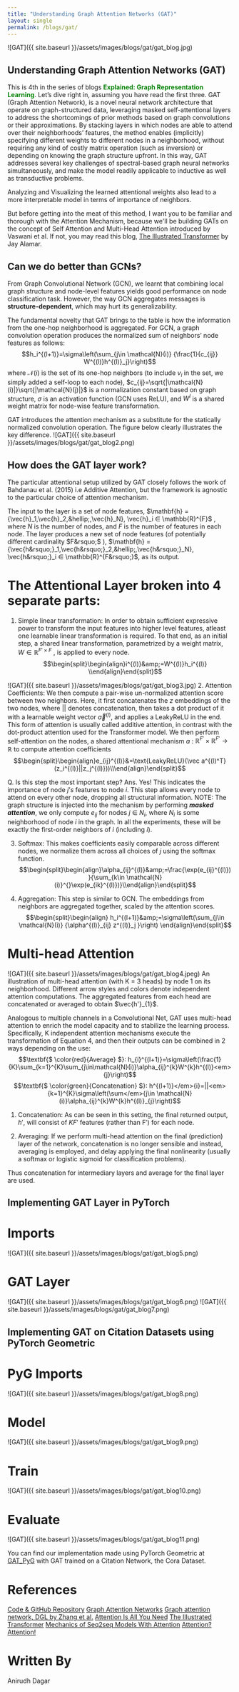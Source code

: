 ```yaml
---
title: "Understanding Graph Attention Networks (GAT)"
layout: single
permalink: /blogs/gat/
---
```

![GAT]({{ site.baseurl }}/assets/images/blogs/gat/gat_blog.jpg)
## Understanding Graph Attention Networks (GAT)
This is 4th in the series of blogs <font color="green"><b>Explained: Graph Representation Learning</b></font>. Let&rsquo;s dive right in, assuming you have read the first three. GAT (Graph Attention Network), is a novel neural network architecture that operate on graph-structured data, leveraging masked self-attentional layers to address the shortcomings of prior methods based on graph convolutions or their approximations. By stacking layers in which nodes are able to attend over their neighborhoods’ features, the method enables (implicitly) specifying different weights to different nodes in a neighborhood, without requiring any kind of costly matrix operation (such as inversion) or depending on knowing the graph structure upfront. In this way, GAT addresses several key challenges of spectral-based graph neural networks simultaneously, and make the model readily applicable to inductive as well as transductive problems.

Analyzing and Visualizing the learned attentional weights also lead to a more interpretable model in terms of importance of neighbors.

But before getting into the meat of this method, I want you to be familiar and thorough with the Attention Mechanism, because we'll be building GATs on the concept of Self Attention and Multi-Head Attention introduced by Vaswani et al. If not, you may read this blog, [The Illustrated Transformer](http://jalammar.github.io/illustrated-transformer/) by Jay Alamar.

## Can we do better than GCNs?
From Graph Convolutional Network (GCN), we learnt that combining local graph structure and node-level features yields good performance on node classification task. However, the way GCN aggregates messages is <b>structure-dependent</b>, which may hurt its generalizability.

The fundamental novelty that GAT brings to the table is how the information from the one-hop neighborhood is aggregated. For GCN, a graph convolution operation produces the normalized sum of neighbors&rsquo; node features as follows:
$$h_i^{(l+1)}=\sigma\left(\sum_{j\in \mathcal{N}(i)} {\frac{1}{c_{ij}} W^{(l)}h^{(l)}_j}\right)$$
where $\mathcal{N}(i)$ is the set of its one-hop neighbors (to include $v_{i}$ in the set, we simply added a self-loop to each node), $c_{ij}=\sqrt{|\mathcal{N}(i)|}\sqrt{|\mathcal{N}(j)|}$ is a normalization constant based on graph structure, $\sigma$ is an activation function (GCN uses ReLU), and $W^{l}$ is a shared weight matrix for node-wise feature transformation.

GAT introduces the attention mechanism as a substitute for the statically normalized convolution operation. The figure below clearly illustrates the key difference.
![GAT]({{ site.baseurl }}/assets/images/blogs/gat/gat_blog2.png)
## How does the GAT layer work?
The particular attentional setup utilized by GAT closely follows the work of Bahdanau et al. (2015) i.e Additive Attention, but the framework is agnostic to the particular choice of attention mechanism.

The input to the layer is a set of node features, $\mathbf{h} = {\vec{h}_1,\vec{h}_2,&hellip;,\vec{h}_N}, \vec{h}_i ∈ \mathbb{R}^{F}$ , where $N$ is the number of nodes, and $F$ is the number of features in each node. The layer produces a new set of node features (of potentially different cardinality $F&rsquo;$ ), $\mathbf{h} = {\vec{h&rsquo;}_1,\vec{h&rsquo;}_2,&hellip;,\vec{h&rsquo;}_N}, \vec{h&rsquo;}_i ∈ \mathbb{R}^{F&rsquo;}$, as its output.

# The Attentional Layer broken into 4 separate parts:
1. Simple linear transformation: In order to obtain sufficient expressive power to transform the input features into higher level features, atleast one learnable linear transformation is required. To that end, as an initial step, a shared linear transformation, parametrized by a weight matrix, $W ∈ \mathbb{R}^{F′×F}$ , is applied to every node.
$$\begin{split}\begin{align}i^{(l)}&amp;=W^{(l)}h_i^{(l)} \\end{align}\end{split}$$

![GAT]({{ site.baseurl }}/assets/images/blogs/gat/gat_blog3.jpg)
2. Attention Coefficients: We then compute a pair-wise un-normalized attention score between two neighbors. Here, it first concatenates the $z$ embeddings of the two nodes, where $||$ denotes concatenation, then takes a dot product of it with a learnable weight vector $\vec a^{(l)}$, and applies a LeakyReLU in the end. This form of attention is usually called additive attention, in contrast with the dot-product attention used for the Transformer model. We then perform self-attention on the nodes, a shared attentional mechanism $a$ : $\mathbb{R}^{F′} × \mathbb{R}^{F′} → \mathbb{R}$ to compute attention coefficients 
$$\begin{split}\begin{align}e_{ij}^{(l)}&=\text{LeakyReLU}(\vec a^{(l)^T}(z_i^{(l)}||z_j^{(l)}))\\\end{align}\end{split}$$

Q. Is this step the most important step?
Ans. Yes! This indicates the importance of node $j’s$ features to node $i$. This step allows every node to attend on every other node, dropping all structural information.
NOTE: The graph structure is injected into the mechanism by performing <b><em>masked attention</em></b>, we only compute $e_{ij}$ for nodes $j$ ∈ $N_{i}$, where $N_{i}$ is some neighborhood of node $i$ in the graph. In all the experiments, these will be exactly the first-order neighbors of $i$ (including $i$).

3. Softmax: This makes coefficients easily comparable across different nodes, we normalize them across all choices of $j$ using the softmax function.
$$\begin{split}\begin{align}\alpha_{ij}^{(l)}&amp;=\frac{\exp(e_{ij}^{(l)})}{\sum_{k\in \mathcal{N}(i)}^{}\exp(e_{ik}^{(l)})}\\end{align}\end{split}$$

4. Aggregation: This step is similar to GCN. The embeddings from neighbors are aggregated together, scaled by the attention scores.
$$\begin{split}\begin{align}
h_i^{(l+1)}&amp;=\sigma\left(\sum_{j\in \mathcal{N}(i)} {\alpha^{(l)}_{ij} z^{(l)}_j }\right)
\end{align}\end{split}$$

# Multi-head Attention
![GAT]({{ site.baseurl }}/assets/images/blogs/gat/gat_blog4.jpeg)
An illustration of multi-head attention (with K = 3 heads) by node 1 on its neighborhood. Different arrow styles and colors denote independent attention computations. The aggregated features from each head are concatenated or averaged to obtain $\vec{h'}_{1}$.

Analogous to multiple channels in a Convolutional Net, GAT uses multi-head attention to enrich the model capacity and to stabilize the learning process. Specifically, K independent attention mechanisms execute the transformation of Equation 4, and then their outputs can be combined in 2 ways depending on the use:
$$\textbf{$ \color{red}{Average} $}: h_{i}^{(l+1)}=\sigma\left(\frac{1}{K}\sum_{k=1}^{K}\sum_{j\in\mathcal{N}(i)}\alpha_{ij}^{k}W^{k}h^{(l)}<em>{j}\right)$$
$$\textbf{$ \color{green}{Concatenation} $}: h^{(l+1)}</em>{i}=||<em>{k=1}^{K}\sigma\left(\sum</em>{j\in \mathcal{N}(i)}\alpha_{ij}^{k}W^{k}h^{(l)}_{j}\right)$$

1. Concatenation: As can be seen in this setting, the final returned output, $h′$, will consist of $KF′$ features (rather than F′) for each node.

2. Averaging: If we perform multi-head attention on the final (prediction) layer of the network, concatenation is no longer sensible and instead, averaging is employed, and delay applying the final nonlinearity (usually a softmax or logistic sigmoid for classification problems).

Thus concatenation for intermediary layers and average for the final layer are used.

## Implementing GAT Layer in PyTorch
# Imports
![GAT]({{ site.baseurl }}/assets/images/blogs/gat/gat_blog5.png)
# GAT Layer
![GAT]({{ site.baseurl }}/assets/images/blogs/gat/gat_blog6.png)
![GAT]({{ site.baseurl }}/assets/images/blogs/gat/gat_blog7.png)
## Implementing GAT on Citation Datasets using PyTorch Geometric
# PyG Imports
![GAT]({{ site.baseurl }}/assets/images/blogs/gat/gat_blog8.png)
# Model
![GAT]({{ site.baseurl }}/assets/images/blogs/gat/gat_blog9.png)
# Train
![GAT]({{ site.baseurl }}/assets/images/blogs/gat/gat_blog10.png)
# Evaluate
![GAT]({{ site.baseurl }}/assets/images/blogs/gat/gat_blog11.png)

You can find our implementation made using PyTorch Geometric at [GAT_PyG](https://github.com/dsgiitr/graph_nets/blob/master/GAT/GAT_PyG.py) with GAT trained on a Citation Network, the Cora Dataset.

# References
[Code & GitHub Repository](https://github.com/dsgiitr/graph_nets)
[Graph Attention Networks](https://arxiv.org/abs/1710.10903)
[Graph attention network, DGL by Zhang et al.](https://docs.dgl.ai/tutorials/models/1_gnn/9_gat.html)
[Attention Is All You Need](https://arxiv.org/pdf/1706.03762.pdf)
[The Illustrated Transformer](http://jalammar.github.io/illustrated-transformer/)
[Mechanics of Seq2seq Models With Attention](https://jalammar.github.io/visualizing-neural-machine-translation-mechanics-of-seq2seq-models-with-attention/)
[Attention? Attention!](https://lilianweng.github.io/lil-log/2018/06/24/attention-attention.html)

# Written By
Anirudh Dagar
